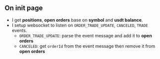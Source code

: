 ## On init page
- I get **positions**, **open orders** base on **symbol** and **usdt balance**.
- I setup websocket to listen on `ORDER_TRADE_UPDATE`, `CANCELED`, `TRADE` events.
  - `ORDER_TRADE_UPDATE`: parse the event message and add it to **open orders**
  - `CANCELED`: get `orderId` from the event message then remove it from **open orders**
